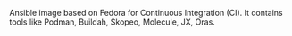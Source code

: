 Ansible image based on Fedora for Continuous Integration (CI). It contains tools like Podman, Buildah, Skopeo, Molecule, JX, Oras.
